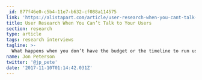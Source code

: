 ```yaml
---
_id: 877f46e0-c5b4-11e7-b632-cf088a114575
link: 'https://alistapart.com/article/user-research-when-you-cant-talk-to-your-users'
title: User Research When You Can’t Talk to Your Users
section: research
type: article
tags: research interviews
tagline: >-
  What happens when you don’t have the budget or the timeline to run user tests, card sorts, or stakeholder interviews?
name: Jon Peterson
twitter: '@jp_pete'
date: '2017-11-10T01:14:42.031Z'
---
```

